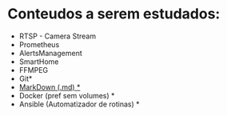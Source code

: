# Conteudos a serem estudados:
- RTSP - Camera Stream
- Prometheus
- AlertsManagement
- SmartHome
- FFMPEG
- Git*
- [MarkDown (.md) *](https://www.notion.so/MarkDown-2b711593df6d485e9a7dc0119d82c185)
- Docker (pref sem volumes) *
- Ansible (Automatizador de rotinas) *